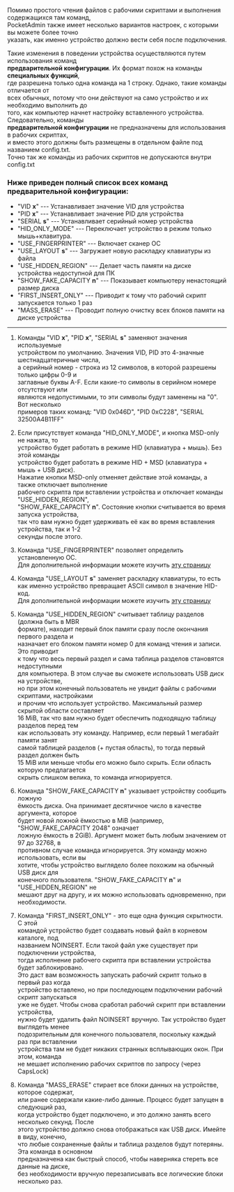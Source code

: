 Помимо простого чтения файлов с рабочими скриптами и выполнения содержащихся там команд,  
PocketAdmin также имеет несколько вариантов настроек, с которыми вы можете более точно  
указать, как именно устройство должно вести себя после подключения.  
  
Такие изменения в поведении устройства осуществляются путем использования команд  
**предварительной конфигурации**. Их формат похож на команды **специальных функций**,  
где разрешена только одна команда на 1 строку. Однако, такие команды отличается от  
всех обычных, потому что они действуют на само устройство и их необходимо выполнить до  
того, как компьютер начнет настройку вставленного устройства. Следовательно, команды  
**предварительной конфигурации** не предназначены для использования в рабочих скриптах,  
и вместо этого должны быть размещены в отдельном файле под названием config.txt.  
Точно так же команды из рабочих скриптов не допускаются внутри config.txt  
  
### Ниже приведен полный список всех команд предварительной конфигурации:  
  
* "VID **x**"  --- Устанавливает значение VID для устройства  
* "PID **x**"  --- Устанавливает значение PID для устройства  
* "SERIAL **s**" --- Устанавливает серийный номер устройства  
* "HID_ONLY_MODE" --- Переключает устройство в режим только мышь+клавитура.  
* "USE_FINGERPRINTER" --- Включает сканер ОС  
* "USE_LAYOUT **s**" --- Загружает новую раскладку клавиатуры из файла  
* "USE_HIDDEN_REGION" --- Делает часть памяти на диске устройства недоступной для ПК  
* "SHOW_FAKE_CAPACITY **n**" --- Показывает компьютеру ненастоящий размер диска  
* "FIRST_INSERT_ONLY" --- Приводит к тому что рабочий скрипт запускается только 1 раз  
* "MASS_ERASE" --- Проводит полную очистку всех блоков памяти на диске устройства  
  
---
  
1. Команды "VID **x**", "PID **x**", "SERIAL **s**" заменяют значения используемые  
устройством по умолчанию. Значения VID, PID это 4-значные шестнадцатеричные числа,  
а серийный номер - строка из 12 символов, в которой разрешены только цифры 0-9 и  
заглавные буквы A-F.  Если какие-то символы в серийном номере отсутствуют или  
являются недопустимыми, то эти символы будут заменены на "0". Вот несколько  
примеров таких команд: "VID 0x046D", "PID 0xC228", "SERIAL 32500A4B11FF"  
  
2. Если присутствует команда "HID\_ONLY\_MODE", и кнопка MSD-only не нажата, то  
устройство будет работать в режиме HID (клавиатура + мышь). Без этой команды  
устройство будет работать в режиме HID + MSD (клавиатура + мышь + USB диск).  
Нажатие кнопки MSD-only отменяет действие этой команды, а также отключает выполнение  
рабочего скрипта при вставлении устройства и отключает команды "USE_HIDDEN_REGION",  
"SHOW_FAKE_CAPACITY **n**". Состояние кнопки считывается во время запуска устройства,  
так что вам нужно будет удерживать её как во время вставления устройства, так и 1-2  
секунды после этого.  
  
3. Команда "USE_FINGERPRINTER" позволяет определить установленную ОС.  
Для дополнительной информации можете изучить [эту страницу](https://github.com/krakrukra/pocketadmin/extra/wiki/rus/fingerprinter.md)  
  
4. Команда "USE_LAYOUT **s**" заменяет раскладку клавиатуры, то есть  
как именно устройство превращает ASCII символ в значение HID-код.  
Для дополнительной информации можете изучить [эту страницу](https://github.com/krakrukra/pocketadmin/extra/wiki/rus/layouts.md)  
  
5. Команда "USE_HIDDEN_REGION" считывает таблицу разделов (должна быть в MBR  
формате), находит первый блок памяти сразу после окончания первого раздела и  
назначает его блоком памяти номер 0 для команд чтения и записи. Это приводит  
к тому что весь первый раздел и сама таблица разделов становятся недоступными  
для компьютера. В этом случае вы сможете использовать USB диск на устройстве,  
но при этом конечный пользователь не увидит файлы с рабочими скриптами, настройками  
и прочим что использует устройство. Максимальный размер скрытой области составляет  
16 MiB, так что вам нужно будет обеспечить подходящую таблицу разделов перед тем  
как использовать эту команду. Например, если первый 1 мегабайт памяти занят  
самой таблицей разделов (+ пустая область), то тогда первый раздел должен быть  
15 MiB или меньше чтобы его можно было скрыть. Если область которую предлагается  
скрыть слишком велика, то команда игнорируется.  
  
6. Команда "SHOW_FAKE_CAPACITY **n**" указывает устройству сообщить ложную  
ёмкость диска. Она принимает десятичное число в качестве аргумента, которое  
будет новой ложной ёмкостью в MiB (например, "SHOW_FAKE_CAPACITY 2048" означает  
ложную ёмкость в 2GiB). Аргумент может быть любым значением от 97 до 32768, в  
противном случае команда игнорируется. Эту команду можно использовать, если вы  
хотите, чтобы устройство выглядело более похожим на обычный USB диск для  
конечного пользователя. "SHOW_FAKE_CAPACITY **n**" и "USE_HIDDEN_REGION" не  
мешают друг на другу, и их можно использовать одновременно, при необходимости.  
  
7. Команда "FIRST_INSERT_ONLY" - это еще одна функция скрытности. С этой  
командой устройство будет создавать новый файл в корневом каталоге, под  
названием NOINSERT. Если такой файл уже существует при подключении устройства,  
тогда исполнение рабочего скрипта при вставлении устройства будет заблокировано.  
Это даст вам возможность запускать рабочий скрипт только в первый раз когда  
устройство вставлено, но при последующем подключении рабочий скрипт запускаться  
уже не будет. Чтобы снова сработал рабочий скрипт при вставлении устройства,  
нужно будет удалить файл NOINSERT вручную. Так устройство будет выглядеть менее  
подозрительным для конечного пользователя, поскольку каждый раз при вставлении  
устройства там не будет никаких странных всплывающих окон. При этом, команда  
не мешает исполнению рабочих скриптов по запросу (через CapsLock)  
  
8. Команда "MASS_ERASE" стирает все блоки данных на устройстве, которое содержат,  
или ранее содержали какие-либо данные. Процесс будет запущен в следующий раз,  
когда устройство будет подключено, и это должно занять всего несколько секунд. После  
этого устройство должно снова отображаться как USB диск. Имейте в виду, конечно,  
что любые сохраненные файлы и таблица разделов будут потеряны. Эта команда в основном  
предназначена как быстрый способ, чтобы наверняка стереть все данные на диске,  
без необходимости вручную перезаписывать все логические блоки несколько раз.  
  